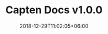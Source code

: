 ---
title: "Capten Docs v1.0.0"
date: 2018-12-29T11:02:05+06:00
description: "Capten User Guide doc"
type : "docs"
draft: true
---